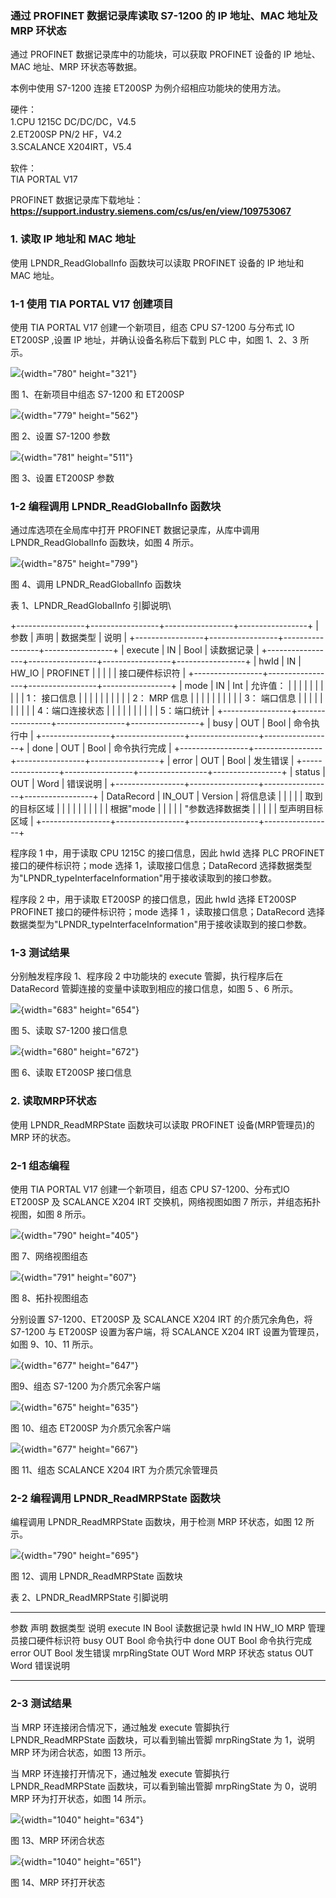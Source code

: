 ### 通过 PROFINET 数据记录库读取 S7-1200 的 IP 地址、MAC 地址及 MRP 环状态

通过 PROFINET 数据记录库中的功能块，可以获取 PROFINET 设备的 IP
地址、MAC 地址、MRP 环状态等数据。

本例中使用 S7-1200 连接 ET200SP 为例介绍相应功能块的使用方法。

硬件：\
1.CPU 1215C DC/DC/DC，V4.5\
2.ET200SP PN/2 HF，V4.2\
3.SCALANCE X204IRT，V5.4

软件：\
TIA PORTAL V17

PROFINET 数据记录库下载地址：
**<https://support.industry.siemens.com/cs/us/en/view/109753067>**

### 1. 读取 IP 地址和 MAC 地址

使用 LPNDR_ReadGlobalInfo 函数块可以读取 PROFINET 设备的 IP 地址和 MAC
地址。

### 1-1 使用 TIA PORTAL V17 创建项目

使用 TIA PORTAL V17 创建一个新项目，组态 CPU S7-1200 与分布式 IO ET200SP
,设置 IP 地址，并确认设备名称后下载到 PLC 中，如图 1、2、3 所示。

![](images/02-01.png){width="780" height="321"}

图 1、在新项目中组态 S7-1200 和 ET200SP

![](images/02-02.png){width="779" height="562"}

图 2、设置 S7-1200 参数

![](images/02-03.png){width="781" height="511"}

图 3、设置 ET200SP 参数

### 1-2 编程调用 LPNDR_ReadGlobalInfo 函数块

通过库选项在全局库中打开 PROFINET 数据记录库，从库中调用
LPNDR_ReadGlobalInfo 函数块，如图 4 所示。

![](images/02-04.png){width="875" height="799"}

图 4、调用 LPNDR_ReadGlobalInfo 函数块

表 1、LPNDR_ReadGlobalInfo 引脚说明\

+-----------------+-----------------+-----------------+-----------------+
| 参数            | 声明            | 数据类型        | 说明            |
+-----------------+-----------------+-----------------+-----------------+
| execute         | IN              | Bool            | 读数据记录      |
+-----------------+-----------------+-----------------+-----------------+
| hwId            | IN              | HW_IO           | PROFINET        |
|                 |                 |                 | 接口硬件标识符  |
+-----------------+-----------------+-----------------+-----------------+
| mode            | IN              | Int             | 允许值：        |
|                 |                 |                 |                 |
|                 |                 |                 | 1： 接口信息    |
|                 |                 |                 |                 |
|                 |                 |                 | 2： MRP 信息    |
|                 |                 |                 |                 |
|                 |                 |                 | 3： 端口信息    |
|                 |                 |                 |                 |
|                 |                 |                 | 4：端口连接状态 |
|                 |                 |                 |                 |
|                 |                 |                 | 5：端口统计     |
+-----------------+-----------------+-----------------+-----------------+
| busy            | OUT             | Bool            | 命令执行中      |
+-----------------+-----------------+-----------------+-----------------+
| done            | OUT             | Bool            | 命令执行完成    |
+-----------------+-----------------+-----------------+-----------------+
| error           | OUT             | Bool            | 发生错误        |
+-----------------+-----------------+-----------------+-----------------+
| status          | OUT             | Word            | 错误说明        |
+-----------------+-----------------+-----------------+-----------------+
| DataRecord      | IN_OUT          | Version         | 将信息读        |
|                 |                 |                 | 取到的目标区域  |
|                 |                 |                 |                 |
|                 |                 |                 | 根据"mode       |
|                 |                 |                 | "参数选择数据类 |
|                 |                 |                 | 型声明目标区域  |
+-----------------+-----------------+-----------------+-----------------+

程序段 1 中，用于读取 CPU 1215C 的接口信息，因此 hwId 选择 PLC PROFINET
接口的硬件标识符；mode 选择 1，读取接口信息；DataRecord
选择数据类型为"LPNDR_typeInterfaceInformation"用于接收读取到的接口参数。

程序段 2 中，用于读取 ET200SP 的接口信息，因此 hwId 选择 ET200SP
PROFINET 接口的硬件标识符；mode 选择 1 ，读取接口信息；DataRecord
选择数据类型为"LPNDR_typeInterfaceInformation"用于接收读取到的接口参数。

### 1-3 测试结果

分别触发程序段 1、程序段 2 中功能块的 execute 管脚，执行程序后在
DataRecord 管脚连接的变量中读取到相应的接口信息，如图 5 、6 所示。

![](images/02-05.png){width="683" height="654"}

图 5、读取 S7-1200 接口信息

![](images/02-06.png){width="680" height="672"}

图 6、读取 ET200SP 接口信息

### 2. 读取MRP环状态

使用 LPNDR_ReadMRPState 函数块可以读取 PROFINET 设备(MRP管理员)的 MRP
环的状态。

### 2-1 组态编程

使用 TIA PORTAL V17 创建一个新项目，组态 CPU S7-1200、分布式IO ET200SP
及 SCALANCE X204 IRT 交换机，网络视图如图 7 所示，并组态拓扑视图，如图 8
所示。

![](images/02-07.png){width="790" height="405"}

图 7、网络视图组态

![](images/02-08.png){width="791" height="607"}

图 8、拓扑视图组态

分别设置 S7-1200、ET200SP 及 SCALANCE X204 IRT 的介质冗余角色，将
S7-1200 与 ET200SP 设置为客户端，将 SCALANCE X204 IRT 设置为管理员，如图
9、10、11 所示。

![](images/02-09.png){width="677" height="647"}

图9、组态 S7-1200 为介质冗余客户端

![](images/02-10.png){width="675" height="635"}

图 10、组态 ET200SP 为介质冗余客户端

![](images/02-11.png){width="677" height="667"}

图 11、组态 SCALANCE X204 IRT 为介质冗余管理员

### 2-2 编程调用 LPNDR_ReadMRPState 函数块

编程调用 LPNDR_ReadMRPState 函数块，用于检测 MRP 环状态，如图 12 所示。

![](images/02-12.png){width="790" height="695"}

图 12、调用 LPNDR_ReadMRPState 函数块

表 2、LPNDR_ReadMRPState 引脚说明

  -------------- ------ ---------- --------------------------
  参数           声明   数据类型   说明
  execute        IN     Bool       读数据记录
  hwId           IN     HW_IO      MRP 管理员接口硬件标识符
  busy           OUT    Bool       命令执行中
  done           OUT    Bool       命令执行完成
  error          OUT    Bool       发生错误
  mrpRingState   OUT    Word       MRP 环状态
  status         OUT    Word       错误说明
  -------------- ------ ---------- --------------------------

### 2-3 测试结果

当 MRP 环连接闭合情况下，通过触发 execute 管脚执行 LPNDR_ReadMRPState
函数块，可以看到输出管脚 mrpRingState 为 1，说明 MRP 环为闭合状态，如图
13 所示。

当 MRP 环连接打开情况下，通过触发 execute 管脚执行 LPNDR_ReadMRPState
函数块，可以看到输出管脚 mrpRingState 为 0，说明 MRP 环为打开状态，如图
14 所示。

![](images/02-13.png){width="1040" height="634"}

图 13、MRP 环闭合状态

![](images/02-14.png){width="1040" height="651"}

图 14、MRP 环打开状态
